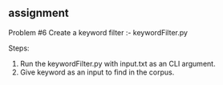 ## assignment

Problem #6  Create a keyword filter :- keywordFilter.py

Steps:
  1. Run the keywordFilter.py with input.txt as an CLI argument.
  2. Give keyword as an input to find in the corpus.
  

